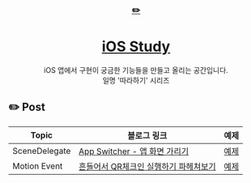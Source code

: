 <div align="center">
    <a href="https://editorjs.io/">
      <h3>✏️</h3>
        <h1>iOS Study</h1>
    </a>
  iOS 앱에서 구현이 궁금한 기능들을 만들고 올리는 공간입니다.<br>
  일명 '따라하기' 시리즈
</div>

## ✏️ Post 
| Topic | 블로그 링크 | 예제 |
|----------|--------|--------|
|SceneDelegate|[App Switcher - 앱 화면 가리기](https://hyesunzzang.tistory.com/234)|[예제](AppSwitcherTest)|
|Motion Event|[흔들어서 QR체크인 실행하기 파헤쳐보기](https://hyesunzzang.tistory.com/)|[예제](ShakeTest)|
